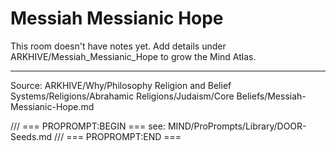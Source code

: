 # Messiah Messianic Hope

This room doesn't have notes yet. Add details under ARKHIVE/Messiah_Messianic_Hope to grow the Mind Atlas.

---
Source: ARKHIVE/Why/Philosophy Religion and Belief Systems/Religions/Abrahamic Religions/Judaism/Core Beliefs/Messiah-Messianic-Hope.md

/// === PROPROMPT:BEGIN ===
see: MIND/ProPrompts/Library/DOOR-Seeds.md
/// === PROPROMPT:END ===
